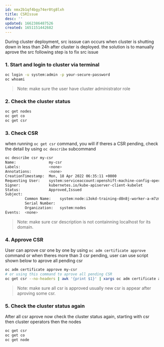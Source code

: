```yaml
---
id: nmx2b1qf4bgy74er0tg8lxh
title: CSRIssue
desc: ''
updated: 1662386487526
created: 1651151442682
---
```


During cluster deployment, src isssue can occurs when cluster is shutting down in less than 24h after cluster is deployed. the solution is to manually aprove the src following step is to fix src issue

### 1. Start and login to cluster via terminal

```bash
oc login -u system:admin -p your-secure-password
oc whoami
```

> Note: make sure the user have cluster administrator role

### 2. Check the cluster status

```bash
oc get nodes
oc get co
oc get csr
```

### 3. Check CSR

when running `oc get csr` command, you will if theres a CSR pending, check the detail by using `oc describe` subcommand

```bash
oc describe csr my-csr
Name:               my-csr
Labels:             <none>
Annotations:        <none>
CreationTimestamp:  Mon, 18 Apr 2022 06:35:11 +0000
Requesting User:    system:serviceaccount:openshift-machine-config-operator:node-bootstrapper
Signer:             kubernetes.io/kube-apiserver-client-kubelet
Status:             Approved,Issued
Subject:
         Common Name:    system:node:i3okd-training-d8n8j-worker-a-m7zm8
         Serial Number:
         Organization:   system:nodes
Events:  <none>
```

> Note: make sure csr description is not containning localhost for its domain.

### 4. Approve CSR

User can aprove csr one by one by using `oc adm certificate approve` command or when theres more than 3 csr pending, user can use script shown below to aprove all pending csr

```bash
oc adm certificate approve my-csr
# or using this command to aprove all pending CSR
oc get csr --no-headers | awk '{print $1}' | xargs oc adm certificate approve
```

> Note: make sure all csr is approved usually new csr is appear after aproving some csr.

### 5. Check the cluster status again

After all csr aprove now check the cluster status again, starting with csr then cluster operators then the nodes

```bash
oc get csr
oc get co
oc get node
```